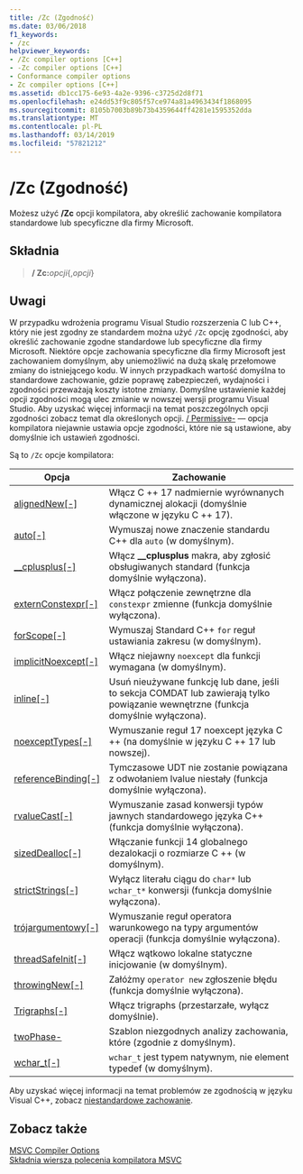 ```yaml
---
title: /Zc (Zgodność)
ms.date: 03/06/2018
f1_keywords:
- /zc
helpviewer_keywords:
- /Zc compiler options [C++]
- -Zc compiler options [C++]
- Conformance compiler options
- Zc compiler options [C++]
ms.assetid: db1cc175-6e93-4a2e-9396-c3725d2d8f71
ms.openlocfilehash: e24dd53f9c805f57ce974a81a4963434f1868095
ms.sourcegitcommit: 8105b7003b89b73b4359644ff4281e1595352dda
ms.translationtype: MT
ms.contentlocale: pl-PL
ms.lasthandoff: 03/14/2019
ms.locfileid: "57821212"
---
```

# <a name="zc-conformance"></a>/Zc (Zgodność)

Możesz użyć **/Zc** opcji kompilatora, aby określić zachowanie kompilatora standardowe lub specyficzne dla firmy Microsoft.

## <a name="syntax"></a>Składnia

> **/ Zc:**_opcji_{,_opcji_}

## <a name="remarks"></a>Uwagi

W przypadku wdrożenia programu Visual Studio rozszerzenia C lub C++, który nie jest zgodny ze standardem można użyć `/Zc` opcję zgodności, aby określić zachowanie zgodne standardowe lub specyficzne dla firmy Microsoft. Niektóre opcje zachowania specyficzne dla firmy Microsoft jest zachowaniem domyślnym, aby uniemożliwić na dużą skalę przełomowe zmiany do istniejącego kodu. W innych przypadkach wartość domyślna to standardowe zachowanie, gdzie poprawę zabezpieczeń, wydajności i zgodności przeważają koszty istotne zmiany. Domyślne ustawienie każdej opcji zgodności mogą ulec zmianie w nowszej wersji programu Visual Studio. Aby uzyskać więcej informacji na temat poszczególnych opcji zgodności zobacz temat dla określonych opcji. [/ Permissive-](permissive-standards-conformance.md) — opcja kompilatora niejawnie ustawia opcje zgodności, które nie są ustawione, aby domyślnie ich ustawień zgodności.

Są to `/Zc` opcje kompilatora:

|Opcja|Zachowanie|
|---|---|
|[alignedNew\[-\]](zc-alignednew.md)|Włącz C ++ 17 nadmiernie wyrównanych dynamicznej alokacji (domyślnie włączone w języku C ++ 17).|
|[auto\[-\]](zc-auto-deduce-variable-type.md)|Wymuszaj nowe znaczenie standardu C++ dla `auto` (w domyślnym).|
|[__cplusplus\[-\]](zc-cplusplus.md)|Włącz **__cplusplus** makra, aby zgłosić obsługiwanych standard (funkcja domyślnie wyłączona).|
|[externConstexpr\[-\]](zc-externconstexpr.md)|Włącz połączenie zewnętrzne dla `constexpr` zmienne (funkcja domyślnie wyłączona).|
|[forScope\[-\]](zc-forscope-force-conformance-in-for-loop-scope.md)|Wymuszaj Standard C++ `for` reguł ustawiania zakresu (w domyślnym).|
|[implicitNoexcept\[-\]](zc-implicitnoexcept-implicit-exception-specifiers.md)|Włącz niejawny `noexcept` dla funkcji wymagana (w domyślnym).|
|[inline\[-\]](zc-inline-remove-unreferenced-comdat.md)|Usuń nieużywane funkcję lub dane, jeśli to sekcja COMDAT lub zawierają tylko powiązanie wewnętrzne (funkcja domyślnie wyłączona).|
|[noexceptTypes\[-\]](zc-noexcepttypes.md)|Wymuszanie reguł 17 noexcept języka C ++ (na domyślnie w języku C ++ 17 lub nowszej).|
|[referenceBinding\[-\]](zc-referencebinding-enforce-reference-binding-rules.md)|Tymczasowe UDT nie zostanie powiązana z odwołaniem lvalue niestały (funkcja domyślnie wyłączona).|
|[rvalueCast\[-\]](zc-rvaluecast-enforce-type-conversion-rules.md)|Wymuszanie zasad konwersji typów jawnych standardowego języka C++ (funkcja domyślnie wyłączona).|
|[sizedDealloc\[-\]](zc-sizeddealloc-enable-global-sized-dealloc-functions.md)|Włączanie funkcji 14 globalnego dezalokacji o rozmiarze C ++ (w domyślnym).|
|[strictStrings\[-\]](zc-strictstrings-disable-string-literal-type-conversion.md)|Wyłącz literału ciągu do `char*` lub `wchar_t*` konwersji (funkcja domyślnie wyłączona).|
|[trójargumentowy\[-\]](zc-ternary.md)|Wymuszanie reguł operatora warunkowego na typy argumentów operacji (funkcja domyślnie wyłączona).|
|[threadSafeInit\[-\]](zc-threadsafeinit-thread-safe-local-static-initialization.md)|Włącz wątkowo lokalne statyczne inicjowanie (w domyślnym).|
|[throwingNew\[-\]](zc-throwingnew-assume-operator-new-throws.md)|Załóżmy `operator new` zgłoszenie błędu (funkcja domyślnie wyłączona).|
|[Trigraphs\[-\]](zc-trigraphs-trigraphs-substitution.md)|Włącz trigraphs (przestarzałe, wyłącz domyślnie).|
|[twoPhase-](zc-twophase.md)|Szablon niezgodnych analizy zachowania, które (zgodnie z domyślnym).|
|[wchar_t\[-\]](zc-wchar-t-wchar-t-is-native-type.md)|`wchar_t` jest typem natywnym, nie element typedef (w domyślnym).|

Aby uzyskać więcej informacji na temat problemów ze zgodnością w języku Visual C++, zobacz [niestandardowe zachowanie](../../cpp/nonstandard-behavior.md).

## <a name="see-also"></a>Zobacz także

[MSVC Compiler Options](compiler-options.md)<br/>
[Składnia wiersza polecenia kompilatora MSVC](compiler-command-line-syntax.md)
